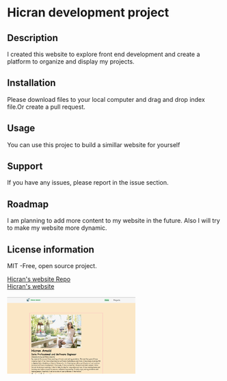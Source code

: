 # Hicran development project

## Description
I created this website to explore front end development and create a platform to organize and
display my projects. 
## Installation
 Please download files to your local computer and drag and drop index file.Or create a pull request. 
## Usage
You can use this projec to build a simillar website for yourself 
## Support
If you have any issues, please report in the issue section. 
## Roadmap
I am planning to add more content to my website in the future. Also I will try to make my website more dynamic.  
## License information
MIT -Free, open source project. 

<a href="https://github.com/hicranA/hicranA.github.io">Hicran's website Repo</a><br>
<a href= "https://hicrana.github.io/"> Hicran's website</a><br><br>
<img src="HicranWebsite.PNG" width='300'/>